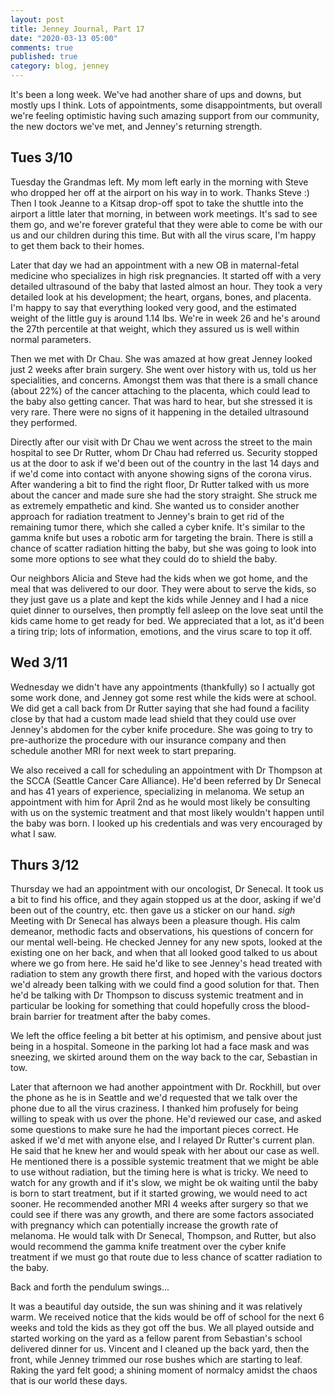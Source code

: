 ```yaml
---
layout: post
title: Jenney Journal, Part 17
date: "2020-03-13 05:00"
comments: true
published: true
category: blog, jenney
---
```

It's been a long week. We've had another share of ups and downs, but mostly ups I think. Lots of appointments, some disappointments, but overall we're feeling optimistic having such amazing support from our community, the new doctors we've met, and Jenney's returning strength.

## Tues 3/10
Tuesday the Grandmas left. My mom left early in the morning with Steve who dropped her off at the airport on his way in to work. Thanks Steve :) Then I took Jeanne to a Kitsap drop-off spot to take the shuttle into the airport a little later that morning, in between work meetings. It's sad to see them go, and we're forever grateful that they were able to come be with our us and our children during this time. But with all the virus scare, I'm happy to get them back to their homes.

Later that day we had an appointment with a new OB in maternal-fetal medicine who specializes in high risk pregnancies. It started off with a very detailed ultrasound of the baby that lasted almost an hour. They took a very detailed look at his development; the heart, organs, bones, and placenta. I'm happy to say that everything looked very good, and the estimated weight of the little guy is around 1.14 lbs. We're in week 26 and he's around the 27th percentile at that weight, which they assured us is well within normal parameters.

Then we met with Dr Chau. She was amazed at how great Jenney looked just 2 weeks after brain surgery. She went over history with us, told us her specialities, and concerns. Amongst them was that there is a small chance (about 22%) of the cancer attaching to the placenta, which could lead to the baby also getting cancer. That was hard to hear, but she stressed it is very rare. There were no signs of it happening in the detailed ultrasound they performed.

Directly after our visit with Dr Chau we went across the street to the main hospital to see Dr Rutter, whom Dr Chau had referred us. Security stopped us at the door to ask if we'd been out of the country in the last 14 days and if we'd come into contact with anyone showing signs of the corona virus. After wandering a bit to find the right floor, Dr Rutter talked with us more about the cancer and made sure she had the story straight. She struck me as extremely empathetic and kind. She wanted us to consider another approach for radiation treatment to Jenney's brain to get rid of the remaining tumor there, which she called a cyber knife. It's similar to the gamma knife but uses a robotic arm for targeting the brain. There is still a chance of scatter radiation hitting the baby, but she was going to look into some more options to see what they could do to shield the baby.

Our neighbors Alicia and Steve had the kids when we got home, and the meal that was delivered to our door. They were about to serve the kids, so they just gave us a plate and kept the kids while Jenney and I had a nice quiet dinner to ourselves, then promptly fell asleep on the love seat until the kids came home to get ready for bed. We appreciated that a lot, as it'd been a tiring trip; lots of information, emotions, and the virus scare to top it off.

## Wed 3/11
Wednesday we didn't have any appointments (thankfully) so I actually got some work done, and Jenney got some rest while the kids were at school. We did get a call back from Dr Rutter saying that she had found a facility close by that had a custom made lead shield that they could use over Jenney's abdomen for the cyber knife procedure. She was going to try to pre-authorize the procedure with our insurance company and then schedule another MRI for next week to start preparing.

We also received a call for scheduling an appointment with Dr Thompson at the SCCA (Seattle Cancer Care Alliance). He'd been referred by Dr Senecal and has 41 years of experience, specializing in melanoma. We setup an appointment with him for April 2nd as he would most likely be consulting with us on the systemic treatment and that most likely wouldn't happen until the baby was born. I looked up his credentials and was very encouraged by what I saw.

## Thurs 3/12
Thursday we had an appointment with our oncologist, Dr Senecal. It took us a bit to find his office, and they again stopped us at the door, asking if we'd been out of the country, etc. then gave us a sticker on our hand. *sigh* Meeting with Dr Senecal has always been a pleasure though. His calm demeanor, methodic facts and observations, his questions of concern for our mental well-being. He checked Jenney for any new spots, looked at the existing one on her back, and when that all looked good talked to us about where we go from here. He said he'd like to see Jenney's head treated with radiation to stem any growth there first, and hoped with the various doctors we'd already been talking with we could find a good solution for that. Then he'd be talking with Dr Thompson to discuss systemic treatment and in particular be looking for something that could hopefully cross the blood-brain barrier for treatment after the baby comes. 

We left the office feeling a bit better at his optimism, and pensive about just being in a hospital. Someone in the parking lot had a face mask and was sneezing, we skirted around them on the way back to the car, Sebastian in tow.

Later that afternoon we had another appointment with Dr. Rockhill, but over the phone as he is in Seattle and we'd requested that we talk over the phone due to all the virus craziness. I thanked him profusely for being willing to speak with us over the phone. He'd reviewed our case, and asked some questions to make sure he had the important pieces correct. He asked if we'd met with anyone else, and I relayed Dr Rutter's current plan. He said that he knew her and would speak with her about our case as well. He mentioned there is a possible systemic treatment that we might be able to use without radiation, but the timing here is what is tricky. We need to watch for any growth and if it's slow, we might be ok waiting until the baby is born to start treatment, but if it started growing, we would need to act sooner. He recommended another MRI 4 weeks after surgery so that we could see if there was any growth, and there are some factors associated with pregnancy which can potentially increase the growth rate of melanoma. He would talk with Dr Senecal, Thompson, and Rutter, but also would recommend the gamma knife treatment over the cyber knife treatment if we must go that route due to less chance of scatter radiation to the baby.

Back and forth the pendulum swings...

It was a beautiful day outside, the sun was shining and it was relatively warm. We received notice that the kids would be off of school for the next 6 weeks and told the kids as they got off the bus. We all played outside and started working on the yard as a fellow parent from Sebastian's school delivered dinner for us. Vincent and I cleaned up the back yard, then the front, while Jenney trimmed our rose bushes which are starting to leaf. Raking the yard felt good; a shining moment of normalcy amidst the chaos that is our world these days.